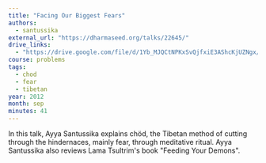 ```yaml
---
title: "Facing Our Biggest Fears"
authors:
  - santussika
external_url: "https://dharmaseed.org/talks/22645/"
drive_links:
  - "https://drive.google.com/file/d/1Yb_MJQCtNPKxSvQjfxiE3AShcKjUZNgx/view?usp=share_link"
course: problems
tags:
  - chod
  - fear
  - tibetan
year: 2012
month: sep
minutes: 41
---
```


In this talk, Ayya Santussika explains chöd, the Tibetan method of cutting through the hindernaces, mainly fear, through meditative ritual. Ayya Santussika also reviews Lama Tsultrim's book "Feeding Your Demons".
